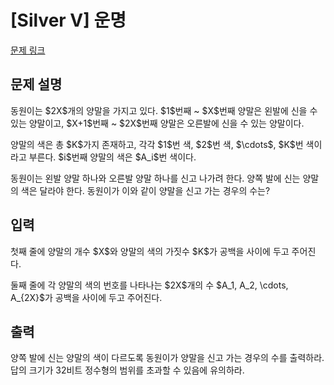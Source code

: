 # [Silver V] 운명

[문제 링크](https://www.acmicpc.net/problem/28282) 

## 문제 설명

<p>동원이는 $2X$개의 양말을 가지고 있다. $1$번째 ~ $X$번째 양말은 왼발에 신을 수 있는 양말이고, $X+1$번째 ~ $2X$번째 양말은 오른발에 신을 수 있는 양말이다.</p>

<p>양말의 색은 총 $K$가지 존재하고, 각각 $1$번 색, $2$번 색, $\cdots$, $K$번 색이라고 부른다. $i$번째 양말의 색은 $A_i$번 색이다.</p>

<p>동원이는 왼발 양말 하나와 오른발 양말 하나를 신고 나가려 한다. 양쪽 발에 신는 양말의 색은 달라야 한다. 동원이가 이와 같이 양말을 신고 가는 경우의 수는?</p>

## 입력 

 <p>첫째 줄에 양말의 개수 $X$와 양말의 색의 가짓수 $K$가 공백을 사이에 두고 주어진다.</p>

<p>둘째 줄에 각 양말의 색의 번호를 나타나는 $2X$개의 수 $A_1, A_2, \cdots, A_{2X}$가 공백을 사이에 두고 주어진다.</p>

## 출력 

 <p>양쪽 발에 신는 양말의 색이 다르도록 동원이가 양말을 신고 가는 경우의 수를 출력하라. 답의 크기가 32비트 정수형의 범위를 초과할 수 있음에 유의하라.</p>

